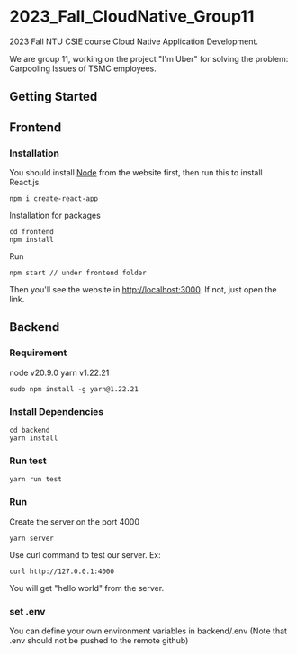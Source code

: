 # 2023_Fall_CloudNative_Group11

2023 Fall NTU CSIE course Cloud Native Application Development.

We are group 11, working on the project "I'm Uber" for solving the problem: Carpooling Issues of TSMC employees.

## Getting Started

## Frontend

### Installation

You should install [Node](https://nodejs.org/en) from the website first, then run this to install React.js.

```
npm i create-react-app
```

Installation for packages

```
cd frontend
npm install
```

Run

```
npm start // under frontend folder
```

Then you'll see the website in [http://localhost:3000](http://localhost:3000). If not, just open the link.

## Backend

### Requirement

node v20.9.0
yarn v1.22.21

```bash=
sudo npm install -g yarn@1.22.21
```

### Install Dependencies

```bash=
cd backend
yarn install
```

### Run test

```bash=
yarn run test
```

### Run

Create the server on the port 4000

```bash=
yarn server
```

Use curl command to test our server.
Ex:

```bash=
curl http://127.0.0.1:4000
```

You will get "hello world" from the server.

### set .env

You can define your own environment variables in backend/.env (Note that .env should not be pushed to the remote github)
